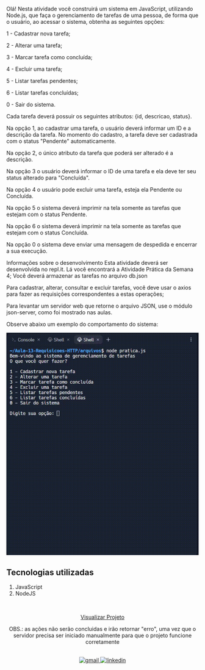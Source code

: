 Olá! Nesta atividade você construirá um sistema em JavaScript, utilizando Node.js, que faça o gerenciamento de tarefas de uma pessoa, de forma que o usuário, ao acessar o sistema, obtenha as seguintes opções:

1 - Cadastrar nova tarefa;

2 - Alterar uma tarefa;

3 - Marcar tarefa como concluída;

4 - Excluir uma tarefa;

5 - Listar tarefas pendentes;

6 - Listar tarefas concluídas;

0 - Sair do sistema.

Cada tarefa deverá possuir os seguintes atributos: {id, descricao, status}.

Na opção 1, ao cadastrar uma tarefa, o usuário deverá informar um ID e a descrição da tarefa. No momento do cadastro, a tarefa deve ser cadastrada com o status "Pendente" automaticamente.

Na opção 2, o único atributo da tarefa que poderá ser alterado é a descrição.

Na opção 3 o usuário deverá informar o ID de uma tarefa e ela deve ter seu status alterado para "Concluída".

Na opção 4 o usuário pode excluir uma tarefa, esteja ela Pendente ou Concluída.

Na opção 5 o sistema deverá imprimir na tela somente as tarefas que estejam com o status Pendente.

Na opção 6 o sistema deverá imprimir na tela somente as tarefas que estejam com o status Concluída.

Na opção 0 o sistema deve enviar uma mensagem de despedida e encerrar a sua execução.

Informações sobre o desenvolvimento
Esta atividade deverá ser desenvolvida no repl.it. Lá você encontrará a Atividade Prática da Semana 4;
Você deverá armazenar as tarefas no arquivo db.json

Para cadastrar, alterar, consultar e excluir tarefas, você deve usar o axios para fazer as requisições correspondentes a estas operações;

Para levantar um servidor web que retorne o arquivo JSON, use o módulo json-server, como foi mostrado nas aulas. 

Observe abaixo um exemplo do comportamento do sistema:

<img src="../img/tarefas.gif" alt="Exemplo de execução projeto">

## Tecnologias utilizadas  

1. JavaScript 
2. NodeJS

<br>

<div align="center">

[Visualizar Projeto](https://replit.com/@GabrielMorozini/gerenciamentotarefas?v=1)<br>

OBS.: as ações não serão concluidas e irão retornar "erro", uma vez que o servidor precisa ser iniciado manualmente para que o projeto funcione corretamente
</div>
<br>

<div align=center>

  <a href="mailto:gabril.dev@gmail.com" >
    <img src="https://img.shields.io/badge/gabril.dev@gmail.com-D14836?style=for-the-badge&logo=gmail&logoColor=white" alt="gmail">
  </a>
  
   <a href="https://www.linkedin.com/in/gabrielmorozini/">
    <img src="https://img.shields.io/badge/linkedin.com/in/gabrielmorozini/-0077B5?style=for-the-badge&logo=linkedin&logoColor=white" alt="linkedin">
  </a>  

</div>
